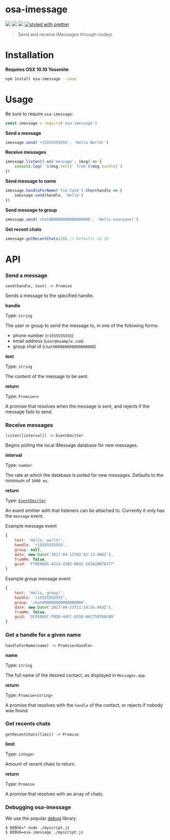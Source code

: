 osa-imessage
====

![](https://img.shields.io/npm/dm/osa-imessage.svg)
![](https://img.shields.io/npm/v/osa-imessage.svg)
![](https://img.shields.io/npm/l/osa-imessage.svg)
[![styled with prettier](https://img.shields.io/badge/styled_with-prettier-ff69b4.svg)](https://github.com/prettier/prettier)

> Send and receive iMessages through nodejs

Installation
===

**Requires OSX 10.10 Yosemite**

```bash
npm install osa-imessage --save
```

Usage
====

Be sure to require `osa-imessage`:

```js
const imessage = require('osa-imessage')
```

**Send a message**
```js
imessage.send('+15555555555', 'Hello World!')
```

**Receive messages**
```js
imessage.listen().on('message', (msg) => {
    console.log(`'${msg.text}' from ${msg.handle}`)
})
```

**Send message to name**
```js
imessage.handleForName('Tim Cook').then(handle => {
    imessage.send(handle, 'Hello')
})
```

**Send message to group**
```js
imessage.send('chat000000000000000000', 'Hello everyone!')
```

**Get recent chats**
```js
imessage.getRecentChats(20) // Defaults to 10
```

API
===

### Send a message

`send(handle, text) -> Promise`

Sends a message to the specified handle.

**handle**

Type: `string`

The user or group to send the message to, in one of the following forms:
- phone number (`+1555555555`)
- email address (`user@example.com`)
- group chat id (`chat000000000000000000`)

**text**

Type: `string`

The content of the message to be sent.

**return**

Type: `Promise<>`

A promise that resolves when the message is sent, and rejects if the
message fails to send.

### Receive messages

`listen([interval]) -> EventEmitter`

Begins polling the local iMessage database for new messages.

**interval**

Type: `number`

The rate at which the database is polled for new messages. Defaults to the minimum of `1000 ms`.

**return**

Type: [`EventEmitter`](https://nodejs.org/api/events.html#events_class_eventemitter)

An event emitter with that listeners can be attached to. Currently it only has the `message` event.

Example message event
```js
{
    text: 'Hello, world!',
    handle: '+15555555555',
    group: null,
    date: new Date('2017-04-11T02:02:13.000Z'),
    fromMe: false,
    guid: 'F79E08A5-4314-43B2-BB32-563A2BB76177'
}
```

Example *group* message event
```js
{
    text: 'Hello, group!',
    handle: '+15555555555',
    group: 'chat000000000000000000',
    date: new Date('2017-04-23T21:18:54.943Z'),
    fromMe: false,
    guid: 'DCFE0EEC-F9DD-48FC-831B-06C75B76ACB9'
}
```

### Get a handle for a given name

`handleForName(name) -> Promise<handle>`

**name**

Type: `string`

The full name of the desired contact, as displayed in `Messages.app`.

**return**

Type: `Promise<string>`

A promise that resolves with the `handle` of the contact, or rejects if nobody was found.

### Get recents chats

`getRecentChats(limit) -> Promise`

**limit**

Type: `integer`

Amount of recent chats to return.

**return**

Type: `Promise`

A promise that resolves with an array of chats.

### Debugging osa-imessage

We use the popular [debug](https://www.npmjs.com/package/debug) library.

```
$ DEBUG=* node ./myscript.js
$ DEBUG=osa-imessage ./myscript.js
```
